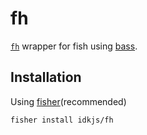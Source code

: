# fh

[`fh`](https://github.com/peterpme/dotfiles/blob/master/bin/fh) wrapper for fish using [bass](https://github.com/edc/bass).

## Installation

Using [fisher](https://github.com/jorgebucaran/fisher)(recommended)

```
fisher install idkjs/fh
```

